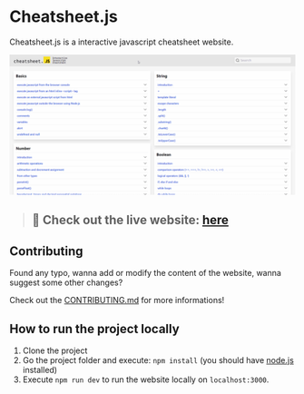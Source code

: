 # Cheatsheet.js

Cheatsheet.js is a interactive javascript cheatsheet website.

![Website usage](/public/cheatsheet-js.gif)

> ## 🔴 Check out the live website: [here](https://mymatsubara.github.io/cheatsheet-js/)

## Contributing

Found any typo, wanna add or modify the content of the website, wanna suggest some other changes?

Check out the [CONTRIBUTING.md](/CONTRIBUTING.md) for more informations!

## How to run the project locally

1. Clone the project
2. Go the project folder and execute: `npm install` (you should have [node.js](https://nodejs.org/) installed)
3. Execute `npm run dev` to run the website locally on `localhost:3000`.

